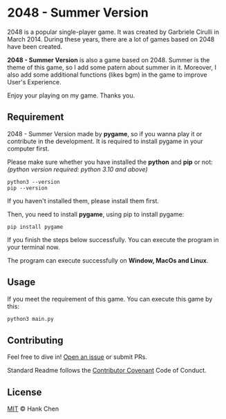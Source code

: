 2048 - Summer Version
===  
2048 is a popular single-player game. It was created by Garbriele Cirulli in March 2014. During these years, there are a lot of games based on 2048 have been created.  
  
**2048 - Summer Version** is also a game based on 2048. Summer is the theme of this game, so I add some patern about summer in it. Moreover, I also add some additional functions (likes bgm) in the game to improve User's Experience.  
  
Enjoy your playing on my game. Thanks you.  
  
Requirement  
---  
2048 - Summer Version made by **pygame**, so if you wanna play it or contribute in the development. It is required to install pygame in your computer first.  
  
Please make sure whether you have installed the **python** and **pip** or not:  
*(python version required: python 3.10 and above)*  
```bach
python3 --version
pip --version
```
If you haven't installed them, please install them first.  
  
Then, you need to install **pygame**, using pip to install pygame:  
```bach
pip install pygame
```
If you finish the steps below successfully. You can execute the program in your terminal now.  
  
The program can execute successfully on **Window, MacOs and Linux**.  
  
Usage
---
If you meet the requirement of this game. You can execute this game by this:
```bash
python3 main.py
```
Contributing
---
Feel free to dive in! [Open an issue](https://github.com/boyan1001/2048/issues) or submit PRs.

Standard Readme follows the [Contributor Covenant](http://contributor-covenant.org/version/1/3/0/) Code of Conduct.  

License
---
[MIT](LICENSE) © Hank Chen  
